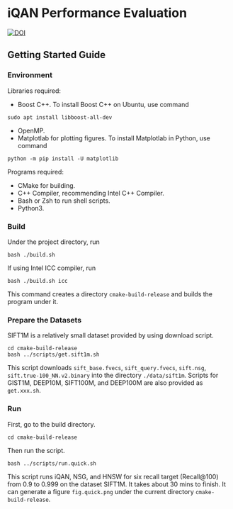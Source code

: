 # iQAN Performance Evaluation
[![DOI](https://zenodo.org/badge/DOI/10.5281/zenodo.7322632.svg)](https://doi.org/10.5281/zenodo.7322632)

## Getting Started Guide

### Environment

Libraries required:

* Boost C++. To install Boost C++ on Ubuntu, use command
```shell
sudo apt install libboost-all-dev
```
* OpenMP.
* Matplotlab for plotting figures. To install Matplotlab in Python, use command
```shell
python -m pip install -U matplotlib
```

Programs required:

* CMake for building.
* C++ Compiler, recommending Intel C++ Compiler.
* Bash or Zsh to run shell scripts.
* Python3.


### Build

Under the project directory, run
```shell
bash ./build.sh
```

If using Intel ICC compiler, run
```shell
bash ./build.sh icc
```

This command creates a directory `cmake-build-release` and builds the program under it.

### Prepare the Datasets

SIFT1M is a relatively small dataset provided by using download script.
```shell
cd cmake-build-release
bash ../scripts/get.sift1m.sh
```

This script downloads `sift_base.fvecs`, `sift_query.fvecs`, `sift.nsg`, `sift.true-100_NN.v2.binary` into the directory `./data/sift1m`. Scripts for GIST1M, DEEP10M, SIFT100M, and DEEP100M are also provided as `get.xxx.sh`. 

### Run

First, go to the build directory.
```shell
cd cmake-build-release
```

Then run the script.
```shell
bash ../scripts/run.quick.sh
```

This script runs iQAN, NSG, and HNSW for six recall target (Recall@100) from 0.9 to 0.999 on the dataset SIFT1M. It takes about 30 mins to finish. It can generate a figure `fig.quick.png` under the current directory `cmake-build-release`.

[//]: # (## Step by Step Instructions)

